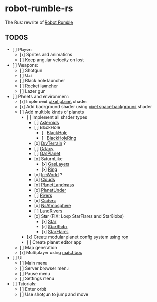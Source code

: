 # robot-rumble-rs

The Rust rewrite of [Robot Rumble](https://github.com/GaspardCulis/robot-rumble)

## TODOS

- \[ \] Player:
  - \[x\] Sprites and animations
  - \[ \] Keep angular velocity on lost
- \[ \] Weapons:
  - \[ \] Shotgun
  - \[ \] Uzi
  - \[ \] Black hole launcher
  - \[ \] Rocket launcher
  - \[ \] Lazer gun
- \[ \] Planets and environment:
  - \[x\] Implement
    [pixel planet](https://deep-fold.itch.io/pixel-planet-generator) shader
  - \[x\] Add background shader using
    [pixel space background](https://deep-fold.itch.io/space-background-generator)
    shader
  - \[ \] Add multiple kinds of planets
    - \[ \] Implement all shader types
      - \[ \]
        [Asteroids](https://github.com/Deep-Fold/PixelPlanets/blob/main/Planets/Asteroids/Asteroids.gdshader)
      - \[ \] BlackHole
        - \[ \]
          [BlackHole](https://github.com/Deep-Fold/PixelPlanets/blob/main/Planets/BlackHole/BlackHole.gdshader)
        - \[ \]
          [BlackHoleRing](https://github.com/Deep-Fold/PixelPlanets/blob/main/Planets/BlackHole/BlackHoleRing.gdshader)
      - \[x\]
        [DryTerrain](https://github.com/Deep-Fold/PixelPlanets/tree/main/Planets/DryTerran)
        ?
      - \[ \]
        [Galaxy](https://github.com/Deep-Fold/PixelPlanets/blob/main/Planets/Galaxy/Galaxy.gdshader)
      - \[ \]
        [GasPlanet](https://github.com/Deep-Fold/PixelPlanets/blob/main/Planets/GasPlanet/GasPlanet.gdshader)
      - \[x\] SaturnLike
        - \[x\]
          [GasLayers](https://github.com/Deep-Fold/PixelPlanets/blob/main/Planets/GasPlanetLayers/GasLayers.gdshader)
        - \[x\]
          [Ring](https://github.com/Deep-Fold/PixelPlanets/blob/main/Planets/GasPlanetLayers/Ring.gdshader)
      - \[x\]
        [IceWorld](https://github.com/Deep-Fold/PixelPlanets/tree/main/Planets/IceWorld)
        ?
      - \[x\]
        [Clouds](https://github.com/Deep-Fold/PixelPlanets/blob/main/Planets/LandMasses/Clouds.gdshader)
      - \[x\]
        [PlanetLandmass](https://github.com/Deep-Fold/PixelPlanets/blob/main/Planets/LandMasses/PlanetLandmass.gdshader)
      - \[x\]
        [PlanetUnder](https://github.com/Deep-Fold/PixelPlanets/blob/main/Planets/LandMasses/PlanetUnder.gdshader)
      - \[ \]
        [Rivers](https://github.com/Deep-Fold/PixelPlanets/blob/main/Planets/LavaWorld/Rivers.gdshader)
      - \[x\]
        [Craters](https://github.com/Deep-Fold/PixelPlanets/blob/main/Planets/NoAtmosphere/Craters.gdshader)
      - \[x\]
        [NoAtmosphere](https://github.com/Deep-Fold/PixelPlanets/blob/main/Planets/NoAtmosphere/NoAtmosphere.gdshader)
      - \[ \]
        [LandRivers](https://github.com/Deep-Fold/PixelPlanets/blob/main/Planets/Rivers/LandRivers.gdshader)
      - \[x\] Star (FIX: Loop StarFlares and StarBlobs)
        - \[x\]
          [Star](https://github.com/Deep-Fold/PixelPlanets/blob/main/Planets/Star/Star.gdshader)
        - \[x\]
          [StarBlobs](https://github.com/Deep-Fold/PixelPlanets/blob/main/Planets/Star/StarBlobs.gdshader)
        - \[x\]
          [StarFlares](https://github.com/Deep-Fold/PixelPlanets/blob/main/Planets/Star/StarFlares.gdshader)
    - \[x\] Create modular planet config system using
      [ron](https://github.com/ron-rs/ron)
    - \[ \] Create planet editor app
  - \[ \] Map generation
  - \[x\] Multiplayer using [matchbox](https://docs.rs/bevy_matchbox)
- \[ \] UI
  - \[ \] Main menu
  - \[ \] Server browser menu
  - \[ \] Pause menu
  - \[ \] Settings menu
- \[ \] Tutorials:
  - \[ \] Enter orbit
  - \[ \] Use shotgun to jump and move
